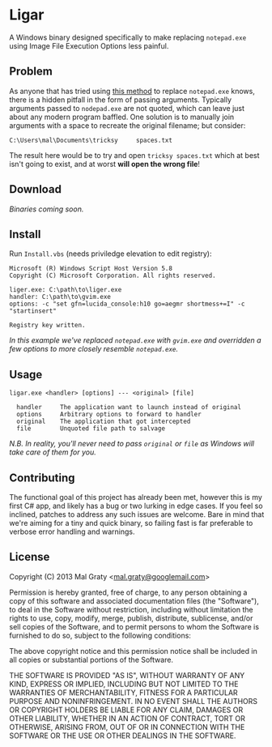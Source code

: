 # Ligar

A Windows binary designed specifically to make replacing `notepad.exe` using Image File Execution Options less painful.

## Problem

As anyone that has tried using [this method](http://www.cult-of-tech.net/2011/10/replacing-notepad-with-notepad-using-image-file-execution-options/) to replace `notepad.exe` knows, there is a hidden pitfall in the form of passing arguments. Typically arguments passed to `nodepad.exe` are not quoted, which can leave just about any modern program baffled. One solution is to manually join arguments with a space to recreate the original filename; but consider:

~~~
C:\Users\mal\Documents\tricksy     spaces.txt
~~~

The result here would be to try and open `tricksy spaces.txt` which at best isn't going to exist, and at worst **will open the wrong file**!

## Download

_Binaries coming soon._

## Install

Run `Install.vbs` (needs priviledge elevation to edit registry):
~~~
Microsoft (R) Windows Script Host Version 5.8
Copyright (C) Microsoft Corporation. All rights reserved.

liger.exe: C:\path\to\liger.exe
handler: C:\path\to\gvim.exe
options: -c "set gfn=lucida_console:h10 go=aegmr shortmess+=I" -c "startinsert"

Registry key written.
~~~

_In this example we've replaced `notepad.exe` with `gvim.exe` and overridden a few options to more closely resemble `notepad.exe`._

## Usage

~~~
ligar.exe <handler> [options] --- <original> [file]

  handler     The application want to launch instead of original
  options     Arbitrary options to forward to handler
  original    The application that got intercepted
  file        Unquoted file path to salvage
~~~

_N.B. In reality, you'll never need to pass `original` or `file` as Windows will take care of them for you._

## Contributing

The functional goal of this project has already been met, however this is my first C# app, and likely has a bug or two lurking in edge cases. If you feel so inclined, patches to address any such issues are welcome. Bare in mind that we're aiming for a tiny and quick binary, so failing fast is far preferable to verbose error handling and warnings.

## License

Copyright (C) 2013 Mal Graty &lt;mal.graty@googlemail.com&gt;

Permission is hereby granted, free of charge, to any person obtaining a copy
of this software and associated documentation files (the "Software"), to deal
in the Software without restriction, including without limitation the rights
to use, copy, modify, merge, publish, distribute, sublicense, and/or sell
copies of the Software, and to permit persons to whom the Software is
furnished to do so, subject to the following conditions:

The above copyright notice and this permission notice shall be included in
all copies or substantial portions of the Software.

THE SOFTWARE IS PROVIDED "AS IS", WITHOUT WARRANTY OF ANY KIND, EXPRESS OR
IMPLIED, INCLUDING BUT NOT LIMITED TO THE WARRANTIES OF MERCHANTABILITY,
FITNESS FOR A PARTICULAR PURPOSE AND NONINFRINGEMENT. IN NO EVENT SHALL THE
AUTHORS OR COPYRIGHT HOLDERS BE LIABLE FOR ANY CLAIM, DAMAGES OR OTHER
LIABILITY, WHETHER IN AN ACTION OF CONTRACT, TORT OR OTHERWISE, ARISING FROM,
OUT OF OR IN CONNECTION WITH THE SOFTWARE OR THE USE OR OTHER DEALINGS IN
THE SOFTWARE.

